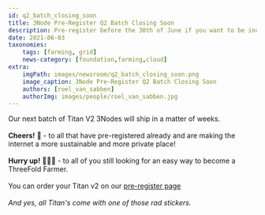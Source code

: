 ```yaml
---
id: q2_batch_closing_soon
title: 3Node Pre-Register Q2 Batch Closing Soon
description: Pre-register before the 30th of June if you want to be included in the batch.
date: 2021-06-03
taxonomies:
    tags: [farming, grid]
    news-category: [foundation,farming,cloud]
extra:
    imgPath: images/newsroom/q2_batch_closing_soon.png
    image_caption: 3Node Pre-Register Q2 Batch Closing Soon
    authors: [roel_van_sabben]
    authorImg: images/people/roel_van_sabben.jpg
---
```


Our next batch of Titan V2 3Nodes will ship in a matter of weeks. 
<br />
<br />
**Cheers!** 🥂 - to all that have pre-registered already and are making the internet a more sustainable and more private place!
<br />
<br />
**Hurry up!** 🏃🏽‍♀️ - to all of you still looking for an easy way to become a ThreeFold Farmer.
<br />
<br />
You can order your Titan v2 on our [pre-register page](https://shop.threefold.tech/index.php?route=product/product&path=59&product_id=53)
 <br />
 <br />
 *And yes, all Titan's come with one of those rad stickers.*
